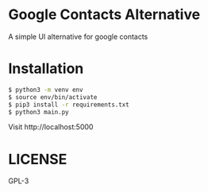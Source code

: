 # Google Contacts Alternative
A simple UI alternative for google contacts

# Installation
```sh
$ python3 -m venv env
$ source env/bin/activate
$ pip3 install -r requirements.txt
$ python3 main.py
```
Visit http://localhost:5000

# LICENSE
GPL-3
